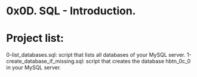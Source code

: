 # 0x0D. SQL - Introduction.
# Project list:
0-list_databases.sql: script that lists all databases of your MySQL server.
1-create_database_if_missing.sql: script that creates the database hbtn_0c_0 in your MySQL server.
